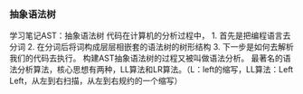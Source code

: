 ### 抽象语法树
学习笔记AST：抽象语法树 代码在计算机的分析过程中， 1. 首先是把编程语言去分词 2. 在分词后将词构成层层相嵌套的语法树的树形结构 3. 下一步是如何去解析我们的代码去执行。 构建AST抽象语法树的过程又被叫做语法分析。 最著名的语法分析算法，核心思想有两种，LL算法和LR算法。（L：left的缩写，LL算法：Left Left，从左到右扫描，从左到右规约的一个缩写）